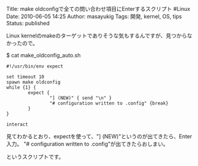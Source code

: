 Title: make oldconfigで全ての問い合わせ項目にEnterするスクリプト #Linux
Date: 2010-06-05 14:25
Author: masayukig
Tags: 開発, kernel, OS, tips
Status: published

Linux
kernelのmakeのターゲットでありそうな気もするんですが、見つからなかったので。

\$ cat make\_oldconfig\_auto.sh

``` {.ruby}
#!/usr/bin/env expect

set timeout 10
spawn make oldconfig
while {1} {
        expect {
                "] (NEW)" { send "\n" }
                "# configuration written to .config" {break}
        }
}

interact
```

見てわかるとおり、expectを使って、"\]
(NEW)"というのが出てきたら、Enter入力。
"\# configuration written to .config"が出てきたらおしまい。

というスクリプトです。
